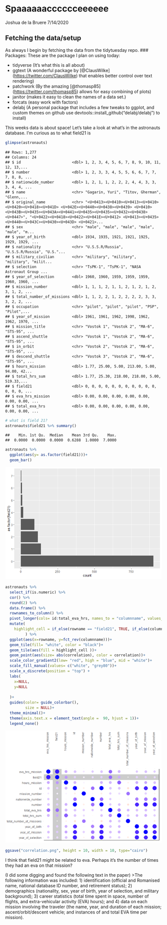 Spaaaaaacccccceeeeee
================
Joshua de la Bruere
7/14/2020

## Fetching the data/setup

As always I begin by fetching the data from the tidytuesday repo. \#\#\#
Packages: These are the package I plan on using today:

  - tidyverse (It’s what this is all about)
  - ggtext (A wonderful package by
    \[@ClausWilke\](<https://twitter.com/ClausWilke>) that enables
    better control over text rendering)
  - patchwork (By the amazing
    \[@thomasp85\](<https://twitter.com/thomasp85>) allows for easy
    combining of plots)
  - janitor (makes it easy to clean the names of a data set.)
  - forcats (easy work with factors)
  - delabj (A personal package that includes a few tweaks to ggplot, and
    custom themes on github use
    devtools::install\_github(“delabj/delabj”) to install)

This weeks data is about space\! Let’s take a look at what’s in the
astronauts database. I’m curious as to what field21 is

``` r
glimpse(astronauts)
```

    ## Rows: 1,277
    ## Columns: 24
    ## $ id                       <dbl> 1, 2, 3, 4, 5, 6, 7, 8, 9, 10, 11, 12, 13,...
    ## $ number                   <dbl> 1, 2, 3, 3, 4, 5, 5, 6, 6, 7, 7, 7, 8, 8, ...
    ## $ nationwide_number        <dbl> 1, 2, 1, 1, 2, 2, 2, 4, 4, 3, 3, 3, 4, 4, ...
    ## $ name                     <chr> "Gagarin, Yuri", "Titov, Gherman", "Glenn,...
    ## $ original_name            <chr> "<U+0413><U+0410><U+0413><U+0410><U+0420><U+0418><U+041D> <U+042E><U+0440><U+0438><U+0439> <U+0410><U+043B><U+0435><U+043A><U+0441><U+0435><U+0435><U+0432><U+0438><U+0447>", "<U+0422><U+0418><U+0422><U+041E><U+0412> <U+0413><U+0435><U+0440><U+043C><U+0430><U+043D> <U+0421>...
    ## $ sex                      <chr> "male", "male", "male", "male", "male", "m...
    ## $ year_of_birth            <dbl> 1934, 1935, 1921, 1921, 1925, 1929, 1929, ...
    ## $ nationality              <chr> "U.S.S.R/Russia", "U.S.S.R/Russia", "U.S."...
    ## $ military_civilian        <chr> "military", "military", "military", "milit...
    ## $ selection                <chr> "TsPK-1", "TsPK-1", "NASA Astronaut Group ...
    ## $ year_of_selection        <dbl> 1960, 1960, 1959, 1959, 1959, 1960, 1960, ...
    ## $ mission_number           <dbl> 1, 1, 1, 2, 1, 1, 2, 1, 2, 1, 2, 3, 1, 2, ...
    ## $ total_number_of_missions <dbl> 1, 1, 2, 2, 1, 2, 2, 2, 2, 3, 3, 3, 2, 2, ...
    ## $ occupation               <chr> "pilot", "pilot", "pilot", "PSP", "Pilot",...
    ## $ year_of_mission          <dbl> 1961, 1961, 1962, 1998, 1962, 1962, 1970, ...
    ## $ mission_title            <chr> "Vostok 1", "Vostok 2", "MA-6", "STS-95", ...
    ## $ ascend_shuttle           <chr> "Vostok 1", "Vostok 2", "MA-6", "STS-95", ...
    ## $ in_orbit                 <chr> "Vostok 2", "Vostok 2", "MA-6", "STS-95", ...
    ## $ descend_shuttle          <chr> "Vostok 3", "Vostok 2", "MA-6", "STS-95", ...
    ## $ hours_mission            <dbl> 1.77, 25.00, 5.00, 213.00, 5.00, 94.00, 42...
    ## $ total_hrs_sum            <dbl> 1.77, 25.30, 218.00, 218.00, 5.00, 519.33,...
    ## $ field21                  <dbl> 0, 0, 0, 0, 0, 0, 0, 0, 0, 0, 0, 0, 0, 0, ...
    ## $ eva_hrs_mission          <dbl> 0.00, 0.00, 0.00, 0.00, 0.00, 0.00, 0.00, ...
    ## $ total_eva_hrs            <dbl> 0.00, 0.00, 0.00, 0.00, 0.00, 0.00, 0.00, ...

``` r
# what is field 21? 
astronauts$field21 %>% summary()
```

    ##    Min. 1st Qu.  Median    Mean 3rd Qu.    Max. 
    ##  0.0000  0.0000  0.0000  0.6288  1.0000  7.0000

``` r
astronauts %>% 
  ggplot(aes(y= as.factor(field21)))+
  geom_bar()
```

![](Astronaut-Database_files/figure-gfm/EDA1-1.png)<!-- -->

``` r
astronauts %>%
  select_if(is.numeric) %>%
  cor() %>%
  round(2) %>%
  data.frame() %>%
  rownames_to_column() %>%
  pivot_longer(cols= id:total_eva_hrs, names_to = "columnname", values_to = "correlation") %>%
  mutate(
    highlight_cell = if_else(rowname == "field21", TRUE, if_else(columnname == "field21", TRUE, FALSE)),
         ) %>%
  ggplot(aes(x=rowname, y=fct_rev(columnname)))+
  geom_tile(fill= "white", color = "black")+
  geom_tile(aes(fill = highlight_cell ))+
  geom_point(aes(size= abs(correlation), color = correlation))+
  scale_color_gradient2(low= "red", high = "blue", mid = "white")+
  scale_fill_manual(values= c("white", "grey80"))+
  scale_x_discrete(position = "top") +
  labs(
    x=NULL,
    y=NULL

  )+
  guides(color= guide_colorbar(),
         size = NULL)+
  theme_minimal()+
  theme(axis.text.x = element_text(angle =  90, hjust = 1))+
  legend_none()
```

![](Astronaut-Database_files/figure-gfm/EDA1-2.png)<!-- -->

``` r
ggsave("correlation.png", height = 10, width = 10, type="cairo")
```

I think that field21 might be related to eva. Perhaps it’s the number of
times they had an eva on that mission?

(I did some digging and found the following text in the paper) \>The
following information was included: 1) identification (official and
Romanised name, national database ID number, and retirement status); 2)
demographics (nationality, sex, year of birth, year of selection, and
military background); 3) career statistics (total time spent in space,
number of flights, and extra-vehicular activity (EVA) hours); and 4)
data on each mission involving the traveler (the name, year, and
duration of each mission; ascent/orbit/descent vehicle; and instances of
and total EVA time per mission).
